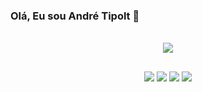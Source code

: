 ### Olá, Eu sou André Tipolt 👋

<!-- <div align="center">
  <a href="https://github.com/AndreTipolt#gh-dark-mode-only">
    <img height="180em" src="https://github-readme-stats.vercel.app/api?username=AndreTipolt&count_private=true&show_icons=true&include_all_commits=true&theme=radical"/>
    
  </a>
</div> -->

<!-- <div align="center">
  <a href="https://github.com/AndreTipolt#gh-light-mode-only">
    <img height="180em" src="https://github-readme-stats.vercel.app/api?username=AndreTipolt&count_private=true&show_icons=true&include_all_commits=true&theme=buefy"/>
    <img height="180em" src="https://github-readme-stats.vercel.app/api/top-langs/?username=AndreTipolt&langs_count=8&layout=compact&theme=buefy"/>
  </a>
</div> -->

<br/>

<div align="center">
  <div style="display: inline_block">
    <a href="[https://skillicons.dev](https://github.com/AndreTipolt)">
      <img src="https://skillicons.dev/icons?i=java,spring,ts,nestjs,nodejs,py,html,css,git,mysql,mongodb,postgres" />
    </a>
  </div>
  
  ##
 
  <div>
    <a href="https://www.linkedin.com/in/andre-tipolt-lopes-65a87b221/" target="_blank"><img src="https://img.shields.io/badge/-LinkedIn-%230077B5?style=for-the-badge&logo=linkedin&logoColor=white" target="_blank"></a>
    <a href = "mailto:andretipoltlopes@gmail.com"><img src="https://img.shields.io/badge/-Gmail-%23333?style=for-the-badge&logo=gmail&logoColor=white" target="_blank"></a>
    <a href="https://instagram.com/tipolt.andre" target="_blank"><img src="https://img.shields.io/badge/-Instagram-%23E4405F?style=for-the-badge&logo=instagram&logoColor=white" target="_blank"></a>
    <a href="https://wa.me/+5511991820977" target="_blank"><img src="https://img.shields.io/badge/WhatsApp-25D366?style=for-the-badge&logo=whatsapp&logoColor=white" target="_blank"></a>
  </div>
